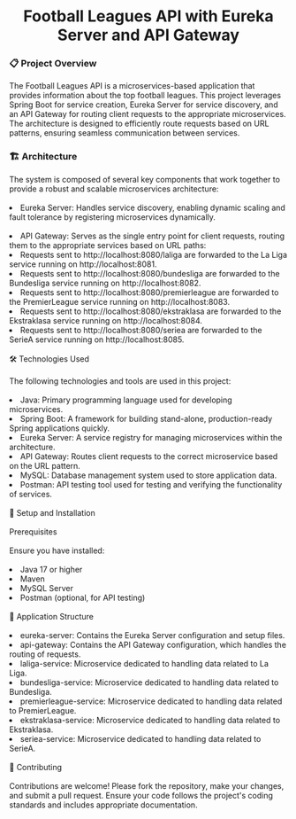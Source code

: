 <h1 align="center">Football Leagues API with Eureka Server and API Gateway</h1>
<h3>📋 Project Overview</h3>
The Football Leagues API is a microservices-based application that provides information about the top football leagues. This project leverages Spring Boot for service creation, Eureka Server for service discovery, and an API Gateway for routing client requests to the appropriate microservices. The architecture is designed to efficiently route requests based on URL patterns, ensuring seamless communication between services.

<h3>🏗️ Architecture</h3>
The system is composed of several key components that work together to provide a robust and scalable microservices architecture:
<br>
<br>
<li>Eureka Server: Handles service discovery, enabling dynamic scaling and fault tolerance by registering microservices dynamically.</li>
<br>
<li>API Gateway: Serves as the single entry point for client requests, routing them to the appropriate services based on URL paths:</li>

<li>Requests sent to http://localhost:8080/laliga are forwarded to the La Liga service running on http://localhost:8081.</li>
<li>Requests sent to http://localhost:8080/bundesliga are forwarded to the Bundesliga service running on http://localhost:8082.</li>
<li>Requests sent to http://localhost:8080/premierleague are forwarded to the PremierLeague service running on http://localhost:8083.</li>
<li>Requests sent to http://localhost:8080/ekstraklasa are forwarded to the Ekstraklasa service running on http://localhost:8084.</li>
<li>Requests sent to http://localhost:8080/seriea are forwarded to the SerieA service running on http://localhost:8085.</li>
<br>
🛠️ Technologies Used
<br>
<br>
The following technologies and tools are used in this project:
<br>
<br>
<li>Java: Primary programming language used for developing microservices.</li>
<li>Spring Boot: A framework for building stand-alone, production-ready Spring applications quickly.</li>
<li>Eureka Server: A service registry for managing microservices within the architecture.</li>
<li>API Gateway: Routes client requests to the correct microservice based on the URL pattern.</li>
<li>MySQL: Database management system used to store application data.</li>
<li>Postman: API testing tool used for testing and verifying the functionality of services.</li>
<br>
🚀 Setup and Installation
<br><br>
Prerequisites
<br><br>
Ensure you have installed:
<br><br>
<li>Java 17 or higher</li>
<li>Maven</li>
<li>MySQL Server</li>
<li>Postman (optional, for API testing)</li>
<br>
📂 Application Structure
<br>
<br>
<li>eureka-server: Contains the Eureka Server configuration and setup files.</li>
<li>api-gateway: Contains the API Gateway configuration, which handles the routing of requests.</li>
<li>laliga-service: Microservice dedicated to handling data related to La Liga.</li>
<li>bundesliga-service: Microservice dedicated to handling data related to Bundesliga.</li>
<li>premierleague-service: Microservice dedicated to handling data related to PremierLeague.</li>
<li>ekstraklasa-service: Microservice dedicated to handling data related to Ekstraklasa.</li>
<li>seriea-service: Microservice dedicated to handling data related to SerieA.</li>
<br>
🤝 Contributing
<br>
<br>
Contributions are welcome! Please fork the repository, make your changes, and submit a pull request. Ensure your code follows the project's coding standards and includes appropriate documentation.
